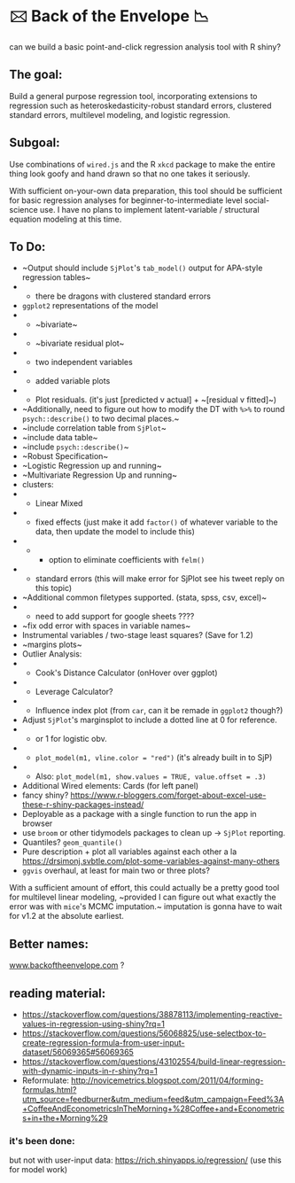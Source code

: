 # 🖂  Back of the Envelope 📉 
can we build a basic point-and-click regression analysis tool with R shiny? 


## The goal:

Build a general purpose regression tool, incorporating extensions to regression such as heteroskedasticity-robust standard errors, clustered standard errors, multilevel modeling, and logistic regression. 

## Subgoal: 

Use combinations of `wired.js` and the R `xkcd` package to make the entire thing look goofy and hand drawn so that no one takes it seriously. 



With sufficient on-your-own data preparation, this tool should be sufficient for basic regression analyses for beginner-to-intermediate level social-science use. I have no plans to implement latent-variable / structural equation modeling at this time. 

## To Do: 
* ~Output should include `SjPlot`'s `tab_model()` output for APA-style regression tables~
* * there be dragons with clustered standard errors
* `ggplot2` representations of the model
* * ~bivariate~
* * ~bivariate residual plot~
* * two independent variables
* * added variable plots
* * Plot residuals. (it's just [predicted v actual] + ~[residual v fitted]~)
* ~Additionally, need to figure out how to modify the DT with `%>%` to round `psych::describe()` to two decimal places.~
* ~include correlation table from `SjPlot`~
* ~include data table~
* ~include `psych::describe()`~
* ~Robust Specification~ 
* ~Logistic Regression up and running~
* ~Multivariate Regression Up and running~
* clusters:
* * Linear Mixed
* * fixed effects (just make it add `factor()` of whatever variable to the data, then update the model to include this)
* * * option to eliminate coefficients with `felm()`
* * standard errors (this will make error for SjPlot see his tweet reply on this topic)
* ~Additional common filetypes supported. (stata, spss, csv, excel)~
* * need to add support for google sheets ????
* ~fix odd error with spaces in variable names~
* Instrumental variables / two-stage least squares? (Save for 1.2)
* ~margins plots~
* Outlier Analysis:
* * Cook's Distance Calculator (onHover over ggplot)
* * Leverage Calculator?
* * Influence index plot (from `car`, can it be remade in `ggplot2` though?)
* Adjust `SjPlot`'s marginsplot to include a dotted line at 0 for reference. 
* * or 1 for logistic obv. 
* * `plot_model(m1, vline.color = "red")` (it's already built in to SjP)
* * Also: `plot_model(m1, show.values = TRUE, value.offset = .3)`
* Additional Wired elements: Cards (for left panel)
* fancy shiny? https://www.r-bloggers.com/forget-about-excel-use-these-r-shiny-packages-instead/
* Deployable as a package with a single function to run the app in browser
* use `broom` or other tidymodels packages to clean up -> `SjPlot` reporting. 
* Quantiles? `geom_quantile()`
* Pure description + plot all variables against each other a la https://drsimonj.svbtle.com/plot-some-variables-against-many-others
* `ggvis` overhaul, at least for main two or three plots? 


With a sufficient amount of effort, this could actually be a pretty good tool for multilevel linear modeling, ~provided I can figure out what exactly the error was with `mice`'s MCMC imputation.~ imputation is gonna have to wait for v1.2 at the absolute earliest. 

## Better names:
www.backoftheenvelope.com  ?

## reading material:
* https://stackoverflow.com/questions/38878113/implementing-reactive-values-in-regression-using-shiny?rq=1
* https://stackoverflow.com/questions/56068825/use-selectbox-to-create-regression-formula-from-user-input-dataset/56069365#56069365
* https://stackoverflow.com/questions/43102554/build-linear-regression-with-dynamic-inputs-in-r-shiny?rq=1
* Reformulate: http://novicemetrics.blogspot.com/2011/04/forming-formulas.html?utm_source=feedburner&utm_medium=feed&utm_campaign=Feed%3A+CoffeeAndEconometricsInTheMorning+%28Coffee+and+Econometrics+in+the+Morning%29

### it's been done:
but not with user-input data:
https://rich.shinyapps.io/regression/
(use this for model work)

